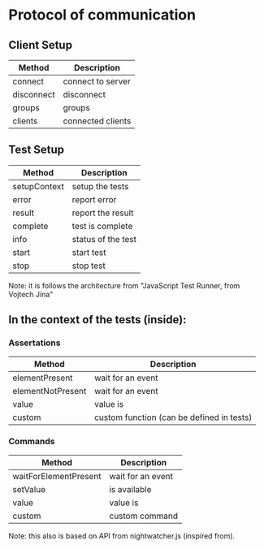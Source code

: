# Protocol of communication


## Client Setup


| Method                     | Description           |
| -------------------------- |-----------------------|
| connect                    | connect to server     |
| disconnect                 | disconnect            |
| groups                     | groups                |
| clients                    | connected clients     |


## Test Setup

| Method                     | Description           |
| -------------------------- |-----------------------|
| setupContext               | setup the tests       |
| error                      | report error          |
| result                     | report the result     |
| complete                   | test is complete      |
| info                       | status of the test    |
| start                      | start test            |
| stop                       | stop test             |


Note: it is follows the architecture from "JavaScript Test Runner, from Vojtech Jína"


## In the context of the tests (inside):

### Assertations 

| Method            | Description                                 |
| ----------------- |---------------------------------------------|
| elementPresent    | wait for an event                           |
| elementNotPresent | wait for an event                           |
| value             | value is                                    |
| custom            | custom function (can be defined in tests)   |


### Commands

| Method                        | Description                     |
| ----------------------------- |---------------------------------|
| waitForElementPresent         | wait for an event               |
| setValue                      | is available                    |
| value                         | value is                        |
| custom                        | custom command                  |


Note: this also is based on API from nightwatcher.js (inspired from).
